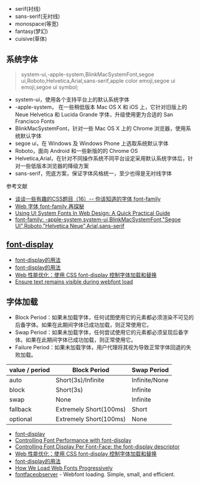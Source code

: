 - serif(衬线)
- sans-serif(无衬线)
- monospace(等宽)
- fantasy(梦幻)
- cuisive(草体)

## 系统字体

> system-ui,-apple-system,BlinkMacSystemFont,segoe ui,Roboto,Helvetica,Arial,sans-serif,apple color emoji,segoe ui emoji,segoe ui symbol;

- system-ui，使用各个支持平台上的默认系统字体
- -apple-system， 在一些稍低版本 Mac OS X 和 iOS 上，它针对旧版上的 Neue Helvetica 和 Lucida Grande 字体，升级使用更为合适的 San Francisco Fonts
- BlinkMacSystemFont，针对一些 Mac OS X 上的 Chrome 浏览器，使用系统默认字体
- segoe ui，在 Windows 及 Windows Phone 上选取系统默认字体
- Roboto，面向 Android 和一些新版的的 Chrome OS
- Helvetica,Arial，在针对不同操作系统不同平台设定采用默认系统字体后，针对一些低版本浏览器的降级方案
- sans-serif，兜底方案，保证字体风格统一，至少也得是无衬线字体

参考文献

- [谈谈一些有趣的CSS题目（16）-- 你该知道的字体 font-family ](https://www.cnblogs.com/coco1s/p/11350642.html)
- [Web 字体 font-family 再探秘](https://www.cnblogs.com/coco1s/p/11350642.html)
- [Using UI System Fonts In Web Design: A Quick Practical Guide](https://www.smashingmagazine.com/2015/11/using-system-ui-fonts-practical-guide/)
- [font-family: -apple-system,system-ui,BlinkMacSystemFont,"Segoe UI",Roboto,"Helvetica Neue",Arial,sans-serif ](https://github.com/necolas/normalize.css/issues/665)

## [font-display](https://developer.mozilla.org/zh-CN/docs/Web/CSS/@font-face/font-display)

- [font-display的用法](https://www.w3cplus.com/css/font-display-masses.html)
- [font-display的用法](https://segmentfault.com/a/1190000040134646)
- [Web 性能优化：使用 CSS font-display 控制字体加载和替换 ](https://www.cnblogs.com/cangqinglang/p/14692891.html)
- [Ensure text remains visible during webfont load](https://web.dev/font-display/?utm_source=lighthouse&utm_medium=devtools)


## 字体加载

- Block Period：如果未加载字体，任何试图使用它的元素都必须渲染不可见的后备字体。如果在此期间字体已成功加载，则正常使用它。
- Swap Period：如果未加载字体，任何尝试使用它的元素都必须呈现后备字体。如果在此期间字体已成功加载，则正常使用它。
- Failure Period：如果未加载字体，用户代理将其视为导致正常字体回退的失败加载。

| value / period | Block Period | Swap Period |
| --- | --- | --- |
| auto | Short(3s)/Infinite | Infinite/None |
| block | Short(3s) | Infinite | 
| swap | None | Infinite |
| fallback | Extremely Short(100ms) | Short |
| optional | Extremely Short(100ms) | None |

- [font-display](https://css-tricks.com/almanac/properties/f/font-display/)
- [Controlling Font Performance with font-display](https://developer.chrome.com/blog/font-display/)
- [Controlling Font Display Per Font-Face: the font-display descriptor](https://w3c.github.io/csswg-drafts/css-fonts-4/#font-display-desc)
- [Web 性能优化：使用 CSS font-display 控制字体加载和替换](https://zxuqian.cn/css-font-display-intro/)
- [font-display的用法](https://www.w3cplus.com/css/font-display-masses.html)
- [How We Load Web Fonts Progressively](https://www.filamentgroup.com/lab/font-events.html)
- [fontfaceobserver](https://github.com/bramstein/fontfaceobserver) - Webfont loading. Simple, small, and efficient.
